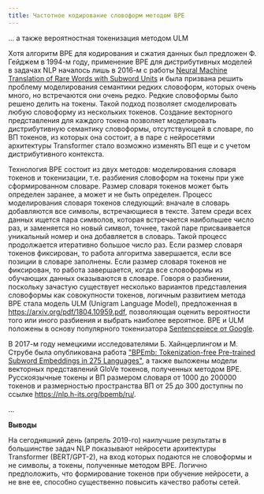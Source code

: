 ```yaml
---
title: Частотное кодирование словоформ методом BPE
---
```


... а также вероятностная токенизация методом ULM

Хотя алгоритм BPE для кодирования и сжатия данных был предложен Ф. Гейджем в 1994-м году, применение BPE для дистрибутивных моделей в задачах NLP началось лишь в 2016-м с работы [Neural Machine Translation of Rare Words with Subword Units](https://www.aclweb.org/anthology/P16-1162) и была призвана решить проблему моделирования семантики редких словоформ, которых очень много, но встречаются они очень редко. Редкие словоформы было решено делить на токены. Такой подход позволяет смоделировать любую словоформу из нескольких токенов. Создание векторного представления для каждого токена позволяет моделировать дистрибутивную семантику словоформы, отсутствующей в словаре, по ВП токенов, из которых она состоит, а в паре с нейросетями архитектуры Transformer стало возможно изменять ВП еще и с учетом дистрибутивного контекста.

Технология BPE состоит из двух методов: моделирования словаря токенов и токенизации, т.е. разбиения словоформ на токены при уже сформированном словаре.  Размер словаря токенов может быть определен заранее, а может и не быть определен. Процесс моделирования словаря токенов следующий: вначале в словарь добавляются все символы, встречающиеся в тексте. Затем среди всех данных ищется пара символов, которая встречается наибольшее число раз, и заменяется но новый символ, точнее, такой паре присваивается уникальный номер и она добавляется в словарь. Такой процесс продолжается итеративно большое число раз. Если размер словаря токенов фиксирован, то работа алгоритма завершается, если все позиции в словаре заполнены. Если размер словаря токенов не фиксирован, то работа завершается, когда все словоформы из обучающих данных оказываются в словаре.
Говоря о разбиении, поскольку зачастую существует несколько вариантов представления словоформы как совокупности токенов, логичным развитием метода BPE стала модель ULM (Unigram Language Model), предложенная в <https://arxiv.org/pdf/1804.10959.pdf>, позволяющая оценить вероятности того или иного разбиения и выбрать наиболее вероятное. BPE и ULM положены в основу популярного токенизатора [Sentencepiece от Google](https://github.com/google/sentencepiece).

В 2017-м году немецкими исследователями Б. Хайнцерлингом и М. Струбе была опубликована работа ["BPEmb: Tokenization-free Pre-trained Subword Embeddings in 275 Languages"](https://arxiv.org/pdf/1710.02187.pdf), а также выложены модели векторных представлений GloVe токенов, полученных методом BPE. Русскоязычные токены и ВП размером словаря от 1000 до 200000 токенов и размерностью пространства ВП от 25 до 300 доступны по ссылке <https://nlp.h-its.org/bpemb/ru/>.

...

**Выводы**

На сегодняшний день (апрель 2019-го) наилучшие результаты в большинстве задач NLP показывают нейросети архитектуры Transformer (BERT/GPT-2), на вход которых подаются не словоформы и не символы, а токены, полученные методом BPE. Логично предположить, что формирование токенов при обучение нейросети, а не вне ее, способно существенно повысить качество работы сетей.
